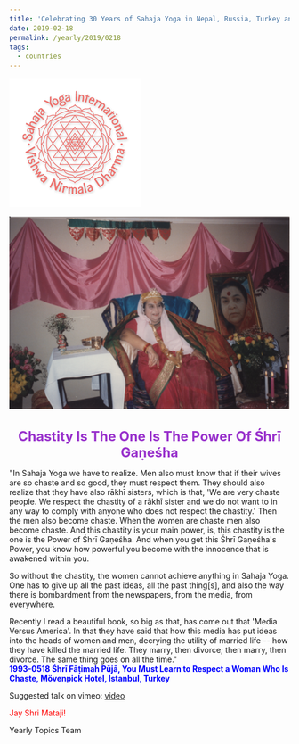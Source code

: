 ```yaml
---
title: 'Celebrating 30 Years of Sahaja Yoga in Nepal, Russia, Turkey and Ukraine, Post 5'
date: 2019-02-18
permalink: /yearly/2019/0218
tags:
  - countries
---
```


![PICTURE 9](/images/image9.png)

<div style="text-align: center"><img src="/images/image20.png" /></div>

<br>
<p style="color:DarkOrchid; text-align:center">
<font size="+2"><b>Chastity Is The One Is The Power Of Śhrī Gaṇeśha</b><br></font>
</p>

<p>
"In Sahaja Yoga we have to realize. Men also must know that if their wives are so chaste and so good, they must respect them. They should also realize that they have also rākhī sisters, which is that, 'We are very chaste people. We respect the chastity of a rākhī sister and we do not want to in any way to comply with anyone who does not respect the chastity.' Then the men also become chaste. When the women are chaste men also become chaste. And this chastity is your main power, is, this chastity is the one is the Power of Śhrī Gaṇeśha. And when you get this Śhrī Gaṇeśha's Power, you know how powerful you become with the innocence that is awakened within you.<br>

So without the chastity, the women cannot achieve anything in Sahaja Yoga. One has to give up all the past ideas, all the past thing[s], and also the way there is bombardment from the newspapers, from the media, from everywhere.<br>

Recently I read a beautiful book, so big as that, has come out that 'Media Versus America'. In that they have said that how this media has put ideas into the heads of women and men, decrying the utility of married life -- how they have killed the married life. They marry, then divorce; then marry, then divorce. The same thing goes on all the time."<br>
<font color="blue"><b>1993-0518 Śhrī Fāṭimah Pūjā, You Must Learn to Respect a Woman Who Is Chaste, Mövenpick Hotel, Istanbul, Turkey</b></font><br>
</p>

Suggested talk on vimeo: <a href=" https://vimeo.com/292705923">  video</a>

<p style="color:red;">Jay Shri Mataji!<br></p>

Yearly Topics Team